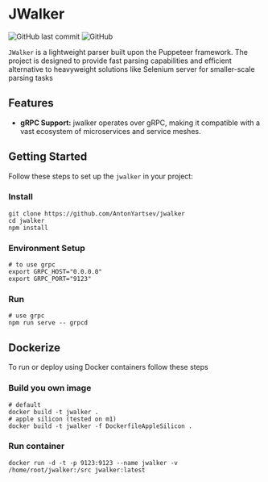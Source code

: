 # JWalker

![GitHub last commit](https://img.shields.io/github/last-commit/antonyartsev/jwalker)
![GitHub](https://img.shields.io/github/license/antonyartsev/jwalker)

`JWalker` is a lightweight parser built upon the Puppeteer framework. The project is designed to provide fast parsing capabilities and efficient alternative to heavyweight solutions like Selenium server for smaller-scale parsing tasks

## Features

- **gRPC Support:** jwalker operates over gRPC, making it compatible with a vast ecosystem of microservices and service meshes.

## Getting Started

Follow these steps to set up the `jwalker` in your project:

### Install

```shell
git clone https://github.com/AntonYartsev/jwalker
cd jwalker
npm install
```

### Environment Setup
```shell
# to use grpc
export GRPC_HOST="0.0.0.0"
export GRPC_PORT="9123"
```

### Run
```shell
# use grpc
npm run serve -- grpcd
```

## Dockerize

To run or deploy using Docker containers follow these steps

### Build you own image
```shell
# default
docker build -t jwalker .
# apple silicon (tested on m1)
docker build -t jwalker -f DockerfileAppleSilicon .
```

### Run container
```shell
docker run -d -t -p 9123:9123 --name jwalker -v /home/root/jwalker:/src jwalker:latest
```
